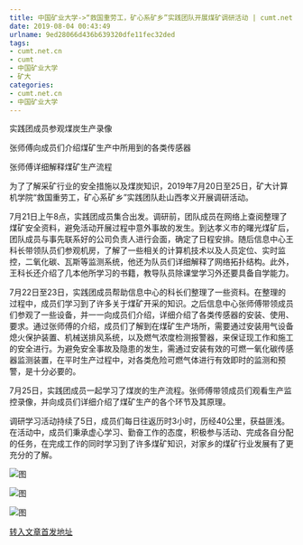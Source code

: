 ```yaml
---
title: 中国矿业大学->“救国重劳工，矿心系矿乡”实践团队开展煤矿调研活动 | cumt.net.cn
date: 2019-08-04 00:43:49
urlname: 9ed28066d436b639320dfe11fec32ded
tags: 
- cumt.net.cn
- cumt
- 中国矿业大学
- 矿大
categories:
- cumt.net.cn
- 中国矿业大学
---
```



实践团成员参观煤炭生产录像

张师傅向成员们介绍煤矿生产中所用到的各类传感器

张师傅详细解释煤矿生产流程

为了了解采矿行业的安全措施以及煤炭知识，2019年7月20日至25日，矿大计算机学院“救国重劳工，矿心系矿乡”实践团队赴山西孝义开展调研活动。

7月21日上午8点，实践团成员集合出发。调研前，团队成员在网络上查阅整理了煤矿安全资料，避免活动开展过程中意外事故的发生。到达孝义市的曙光煤矿后，团队成员与事先联系好的公司负责人进行会面，确定了日程安排。随后信息中心王科长带领队员们参观机房，了解了一些相关的计算机技术以及人员定位、实时监控，二氧化碳、瓦斯等监测系统，他还为队员们详细解释了网络拓扑结构。此外，王科长还介绍了几本他所学习的书籍，教导队员除课堂学习外还要具备自学能力。

7月22日至23日，实践团成员帮助信息中心的科长们整理了一些资料。在整理的过程中，成员们学习到了许多关于煤矿开采的知识。之后信息中心张师傅带领成员们参观了一些设备，并一一向成员们介绍，详细介绍了各类传感器的安装、使用、要求。通过张师傅的介绍，成员们了解到在煤矿生产场所，需要通过安装用气设备熄火保护装置、机械送排风系统，以及燃气浓度检测报警器，来保证现工作和施工的安全进行。为避免安全事故及隐患的发生，需通过安装有效的可燃一氧化碳传感器监测装置，在平时生产过程中，对各类危险可燃气体进行有效即时的监测和预警，是十分必要的。

7月25日，实践团成员一起学习了煤炭的生产流程。张师傅带领成员们观看生产监控录像，并向成员们详细介绍了煤矿生产的各个环节及其原理。

调研学习活动持续了5日，成员们每日往返历时3小时，历经40公里，获益匪浅。在活动中，成员们秉承虚心学习、勤奋工作的态度，积极参与活动、完成各自分配的任务，在完成工作的同时学习到了许多煤矿知识，对家乡的煤矿行业发展有了更充分的了解。



![图](http://xwzx.cumt.edu.cn/_upload/article/images/09/d7/57f37db34e828b07eec83a50b610/48853159-d7ce-4bf3-80fb-6b237acba142.png)

![图](http://xwzx.cumt.edu.cn/_upload/article/images/09/d7/57f37db34e828b07eec83a50b610/a3d7caa0-5a93-4b3d-92ac-4b6426b98ba7.png)

![图](http://xwzx.cumt.edu.cn/_upload/article/images/09/d7/57f37db34e828b07eec83a50b610/54c65140-483e-4121-895c-17bce69c0345.png)

[转入文章首发地址](http://xwzx.cumt.edu.cn/29/b9/c523a534969/page.htm)